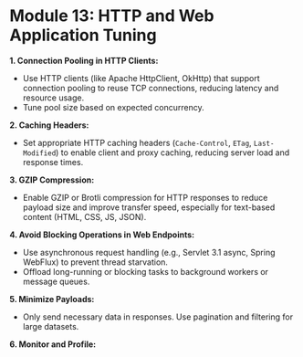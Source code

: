 # Module 13: HTTP and Web Application Tuning

**1. Connection Pooling in HTTP Clients:**
  - Use HTTP clients (like Apache HttpClient, OkHttp) that support connection pooling to reuse TCP connections, reducing latency and resource usage.
  - Tune pool size based on expected concurrency.

**2. Caching Headers:**
  - Set appropriate HTTP caching headers (`Cache-Control`, `ETag`, `Last-Modified`) to enable client and proxy caching, reducing server load and response times.

**3. GZIP Compression:**
  - Enable GZIP or Brotli compression for HTTP responses to reduce payload size and improve transfer speed, especially for text-based content (HTML, CSS, JS, JSON).

**4. Avoid Blocking Operations in Web Endpoints:**
  - Use asynchronous request handling (e.g., Servlet 3.1 async, Spring WebFlux) to prevent thread starvation.
  - Offload long-running or blocking tasks to background workers or message queues.

**5. Minimize Payloads:**
  - Only send necessary data in responses. Use pagination and filtering for large datasets.

**6. Monitor and Profile:**

